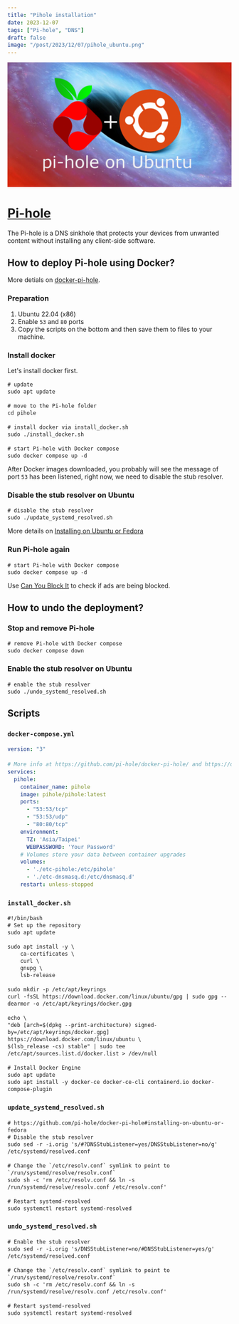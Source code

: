 ```yaml
---
title: "Pihole installation"
date: 2023-12-07
tags: ["Pi-hole", "DNS"]
draft: false
image: "/post/2023/12/07/pihole_ubuntu.png"
---
```


![pihole](/post/2023/12/07/pihole_ubuntu.png)

# [Pi-hole](https://pi-hole.net/)

The Pi-hole is a DNS sinkhole that protects your devices from unwanted content without installing any client-side software.

## How to deploy Pi-hole using Docker?

More detials on [docker-pi-hole](https://github.com/pi-hole/docker-pi-hole).

### Preparation

1. Ubuntu 22.04 (x86)
2. Enable `53` and `80` ports
3. Copy the scripts on the bottom and then save them to files to your machine.

### Install docker

Let's install docker first.

```shell
# update
sudo apt update

# move to the Pi-hole folder
cd pihole

# install docker via install_docker.sh
sudo ./install_docker.sh

# start Pi-hole with Docker compose
sudo docker compose up -d
```

After Docker images downloaded, you probably will see the message of port `53` has been listened, right now, we need to disable the stub resolver.

### Disable the stub resolver on Ubuntu

```shell
# disable the stub resolver
sudo ./update_systemd_resolved.sh
```

More details on [Installing on Ubuntu or Fedora](https://github.com/pi-hole/docker-pi-hole#installing-on-ubuntu-or-fedora)

### Run Pi-hole again

```shell
# start Pi-hole with Docker compose
sudo docker compose up -d
```

Use [Can You Block It](https://canyoublockit.com/) to check if ads are being blocked. 

## How to undo the deployment?

### Stop and remove Pi-hole
```shell
# remove Pi-hole with Docker compose
sudo docker compose down
```

### Enable the stub resolver on Ubuntu
```shell
# enable the stub resolver
sudo ./undo_systemd_resolved.sh
```

## Scripts

### `docker-compose.yml`

```yml
version: "3"

# More info at https://github.com/pi-hole/docker-pi-hole/ and https://docs.pi-hole.net/
services:
  pihole:
    container_name: pihole
    image: pihole/pihole:latest
    ports:
      - "53:53/tcp"
      - "53:53/udp"
      - "80:80/tcp"
    environment:
      TZ: 'Asia/Taipei'
      WEBPASSWORD: 'Your Password'
    # Volumes store your data between container upgrades
    volumes:
      - './etc-pihole:/etc/pihole'
      - './etc-dnsmasq.d:/etc/dnsmasq.d'
    restart: unless-stopped
```

### `install_docker.sh`

```shell
#!/bin/bash
# Set up the repository
sudo apt update

sudo apt install -y \
    ca-certificates \
    curl \
    gnupg \
    lsb-release

sudo mkdir -p /etc/apt/keyrings
curl -fsSL https://download.docker.com/linux/ubuntu/gpg | sudo gpg --dearmor -o /etc/apt/keyrings/docker.gpg

echo \
"deb [arch=$(dpkg --print-architecture) signed-by=/etc/apt/keyrings/docker.gpg] https://download.docker.com/linux/ubuntu \
$(lsb_release -cs) stable" | sudo tee /etc/apt/sources.list.d/docker.list > /dev/null

# Install Docker Engine
sudo apt update
sudo apt install -y docker-ce docker-ce-cli containerd.io docker-compose-plugin
```

### `update_systemd_resolved.sh`

```shell
# https://github.com/pi-hole/docker-pi-hole#installing-on-ubuntu-or-fedora
# Disable the stub resolver
sudo sed -r -i.orig 's/#?DNSStubListener=yes/DNSStubListener=no/g' /etc/systemd/resolved.conf

# Change the `/etc/resolv.conf` symlink to point to `/run/systemd/resolve/resolv.conf`
sudo sh -c 'rm /etc/resolv.conf && ln -s /run/systemd/resolve/resolv.conf /etc/resolv.conf'

# Restart systemd-resolved
sudo systemctl restart systemd-resolved
```

### `undo_systemd_resolved.sh`

```shell
# Enable the stub resolver
sudo sed -r -i.orig 's/DNSStubListener=no/#DNSStubListener=yes/g' /etc/systemd/resolved.conf

# Change the `/etc/resolv.conf` symlink to point to `/run/systemd/resolve/resolv.conf`
sudo sh -c 'rm /etc/resolv.conf && ln -s /run/systemd/resolve/resolv.conf /etc/resolv.conf'

# Restart systemd-resolved
sudo systemctl restart systemd-resolved
```
